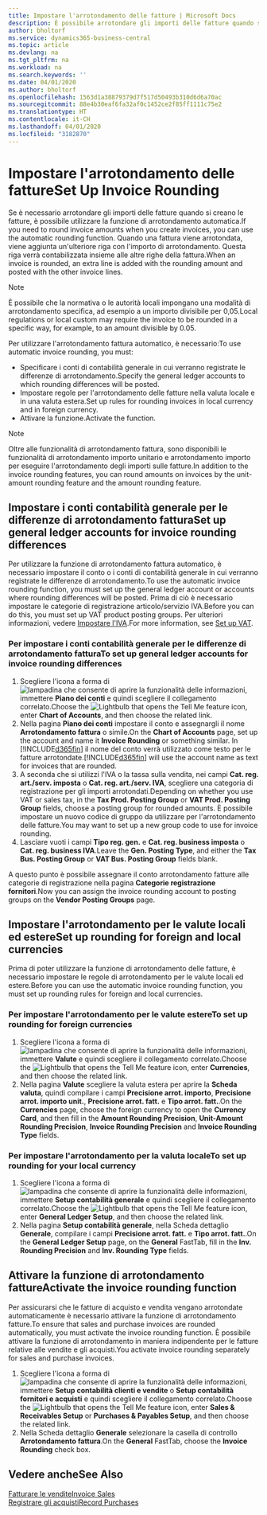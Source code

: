 ```yaml
---
title: Impostare l'arrotondamento delle fatture | Microsoft Docs
description: È possibile arrotondare gli importi delle fatture quando si creano fatture. È inoltre possibile che la normativa o le autorità locali impongano una modalità di arrotondamento specifica, ad esempio a un importo divisibile per 0,05.
author: bholtorf
ms.service: dynamics365-business-central
ms.topic: article
ms.devlang: na
ms.tgt_pltfrm: na
ms.workload: na
ms.search.keywords: ''
ms.date: 04/01/2020
ms.author: bholtorf
ms.openlocfilehash: 1563d1a38879379d7f517d50493b310d6d6a70ac
ms.sourcegitcommit: 88e4b30eaf6fa32af0c1452ce2f85ff1111c75e2
ms.translationtype: HT
ms.contentlocale: it-CH
ms.lasthandoff: 04/01/2020
ms.locfileid: "3182870"
---
```

# <a name="set-up-invoice-rounding"></a><span data-ttu-id="4a6fa-104">Impostare l'arrotondamento delle fatture</span><span class="sxs-lookup"><span data-stu-id="4a6fa-104">Set Up Invoice Rounding</span></span>
<span data-ttu-id="4a6fa-105">Se è necessario arrotondare gli importi delle fatture quando si creano le fatture, è possibile utilizzare la funzione di arrotondamento automatica.</span><span class="sxs-lookup"><span data-stu-id="4a6fa-105">If you need to round invoice amounts when you create invoices, you can use the automatic rounding function.</span></span> <span data-ttu-id="4a6fa-106">Quando una fattura viene arrotondata, viene aggiunta un'ulteriore riga con l'importo di arrotondamento. Questa riga verrà contabilizzata insieme alle altre righe della fattura.</span><span class="sxs-lookup"><span data-stu-id="4a6fa-106">When an invoice is rounded, an extra line is added with the rounding amount and posted with the other invoice lines.</span></span>

> [!NOTE]  
>  <span data-ttu-id="4a6fa-107">È possibile che la normativa o le autorità locali impongano una modalità di arrotondamento specifica, ad esempio a un importo divisibile per 0,05.</span><span class="sxs-lookup"><span data-stu-id="4a6fa-107">Local regulations or local custom may require the invoice to be rounded in a specific way, for example, to an amount divisible by 0.05.</span></span>  

<span data-ttu-id="4a6fa-108">Per utilizzare l'arrotondamento fattura automatico, è necessario:</span><span class="sxs-lookup"><span data-stu-id="4a6fa-108">To use automatic invoice rounding, you must:</span></span>  

* <span data-ttu-id="4a6fa-109">Specificare i conti di contabilità generale in cui verranno registrate le differenze di arrotondamento.</span><span class="sxs-lookup"><span data-stu-id="4a6fa-109">Specify the general ledger accounts to which rounding differences will be posted.</span></span>  
* <span data-ttu-id="4a6fa-110">Impostare regole per l'arrotondamento delle fatture nella valuta locale e in una valuta estera.</span><span class="sxs-lookup"><span data-stu-id="4a6fa-110">Set up rules for rounding invoices in local currency and in foreign currency.</span></span>  
* <span data-ttu-id="4a6fa-111">Attivare la funzione.</span><span class="sxs-lookup"><span data-stu-id="4a6fa-111">Activate the function.</span></span>  

> [!NOTE]  
>  <span data-ttu-id="4a6fa-112">Oltre alle funzionalità di arrotondamento fattura, sono disponibili le funzionalità di arrotondamento importo unitario e arrotondamento importo per eseguire l'arrotondamento degli importi sulle fatture.</span><span class="sxs-lookup"><span data-stu-id="4a6fa-112">In addition to the invoice rounding features, you can round amounts on invoices by the unit-amount rounding feature and the amount rounding feature.</span></span>  

## <a name="set-up-general-ledger-accounts-for-invoice-rounding-differences"></a><span data-ttu-id="4a6fa-113">Impostare i conti contabilità generale per le differenze di arrotondamento fattura</span><span class="sxs-lookup"><span data-stu-id="4a6fa-113">Set up general ledger accounts for invoice rounding differences</span></span>
<span data-ttu-id="4a6fa-114">Per utilizzare la funzione di arrotondamento fattura automatico, è necessario impostare il conto o i conti di contabilità generale in cui verranno registrate le differenze di arrotondamento.</span><span class="sxs-lookup"><span data-stu-id="4a6fa-114">To use the automatic invoice rounding function, you must set up the general ledger account or accounts where rounding differences will be posted.</span></span> <span data-ttu-id="4a6fa-115">Prima di ciò è necessario impostare le categorie di registrazione articolo/servizio IVA.</span><span class="sxs-lookup"><span data-stu-id="4a6fa-115">Before you can do this, you must set up VAT product posting groups.</span></span> <span data-ttu-id="4a6fa-116">Per ulteriori informazioni, vedere [Impostare l'IVA](finance-setup-vat.md).</span><span class="sxs-lookup"><span data-stu-id="4a6fa-116">For more information, see [Set up VAT](finance-setup-vat.md).</span></span>  

### <a name="to-set-up-general-ledger-accounts-for-invoice-rounding-differences"></a><span data-ttu-id="4a6fa-117">Per impostare i conti contabilità generale per le differenze di arrotondamento fattura</span><span class="sxs-lookup"><span data-stu-id="4a6fa-117">To set up general ledger accounts for invoice rounding differences</span></span>  
1. <span data-ttu-id="4a6fa-118">Scegliere l'icona a forma di ![lampadina che consente di aprire la funzionalità delle informazioni](media/ui-search/search_small.png "Informazioni sull'operazione che si desidera eseguire"), immettere **Piano dei conti** e quindi scegliere il collegamento correlato.</span><span class="sxs-lookup"><span data-stu-id="4a6fa-118">Choose the ![Lightbulb that opens the Tell Me feature](media/ui-search/search_small.png "Tell me what you want to do") icon, enter **Chart of Accounts**, and then choose the related link.</span></span>  
2. <span data-ttu-id="4a6fa-119">Nella pagina **Piano dei conti** impostare il conto e assegnargli il nome **Arrotondamento fattura** o simile.</span><span class="sxs-lookup"><span data-stu-id="4a6fa-119">On the **Chart of Accounts** page, set up the account and name it **Invoice Rounding** or something similar.</span></span> <span data-ttu-id="4a6fa-120">In [!INCLUDE[d365fin](includes/d365fin_md.md)] il nome del conto verrà utilizzato come testo per le fatture arrotondate.</span><span class="sxs-lookup"><span data-stu-id="4a6fa-120">[!INCLUDE[d365fin](includes/d365fin_md.md)] will use the account name as text for invoices that are rounded.</span></span>  
3. <span data-ttu-id="4a6fa-121">A seconda che si utilizzi l'IVA o la tassa sulla vendita, nei campi **Cat. reg. art./serv. imposta** o **Cat. reg. art./serv. IVA**, scegliere una categoria di registrazione per gli importi arrotondati.</span><span class="sxs-lookup"><span data-stu-id="4a6fa-121">Depending on whether you use VAT or sales tax, in the **Tax Prod. Posting Group** or **VAT Prod. Posting Group** fields, choose a posting group for rounded amounts.</span></span> <span data-ttu-id="4a6fa-122">È possibile impostare un nuovo codice di gruppo da utilizzare per l'arrotondamento delle fatture.</span><span class="sxs-lookup"><span data-stu-id="4a6fa-122">You may want to set up a new group code to use for invoice rounding.</span></span>
4. <span data-ttu-id="4a6fa-123">Lasciare vuoti i campi **Tipo reg. gen.** e **Cat. reg. business imposta** o **Cat. reg. business IVA**.</span><span class="sxs-lookup"><span data-stu-id="4a6fa-123">Leave the **Gen. Posting Type**, and either the **Tax Bus. Posting Group** or **VAT Bus. Posting Group** fields blank.</span></span> <!-- Why do we say to leave these blank, when there are a lot of other fields we also leave blank but don't mention? -->  

<span data-ttu-id="4a6fa-124">A questo punto è possibile assegnare il conto arrotondamento fatture alle categorie di registrazione nella pagina **Categorie registrazione fornitori**.</span><span class="sxs-lookup"><span data-stu-id="4a6fa-124">Now you can assign the invoice rounding account to posting groups on the **Vendor Posting Groups** page.</span></span>  <!-- Why only the vendor posting groups? -->

## <a name="set-up-rounding-for-foreign-and-local-currencies"></a><span data-ttu-id="4a6fa-125">Impostare l'arrotondamento per le valute locali ed estere</span><span class="sxs-lookup"><span data-stu-id="4a6fa-125">Set up rounding for foreign and local currencies</span></span>
<span data-ttu-id="4a6fa-126">Prima di poter utilizzare la funzione di arrotondamento delle fatture, è necessario impostare le regole di arrotondamento per le valute locali ed estere.</span><span class="sxs-lookup"><span data-stu-id="4a6fa-126">Before you can use the automatic invoice rounding function, you must set up rounding rules for foreign and local currencies.</span></span>

### <a name="to-set-up-rounding-for-foreign-currencies"></a><span data-ttu-id="4a6fa-127">Per impostare l'arrotondamento per le valute estere</span><span class="sxs-lookup"><span data-stu-id="4a6fa-127">To set up rounding for foreign currencies</span></span>  
1. <span data-ttu-id="4a6fa-128">Scegliere l'icona a forma di ![lampadina che consente di aprire la funzionalità delle informazioni](media/ui-search/search_small.png "Informazioni sull'operazione che si desidera eseguire"), immettere **Valute** e quindi scegliere il collegamento correlato.</span><span class="sxs-lookup"><span data-stu-id="4a6fa-128">Choose the ![Lightbulb that opens the Tell Me feature](media/ui-search/search_small.png "Tell me what you want to do") icon, enter **Currencies**, and then choose the related link.</span></span>  
2. <span data-ttu-id="4a6fa-129">Nella pagina **Valute** scegliere la valuta estera per aprire la **Scheda valuta**, quindi compilare i campi **Precisione arrot. importo**, **Precisione arrot. importo unit.**, **Precisione arrot. fatt.** e **Tipo arrot. fatt.**.</span><span class="sxs-lookup"><span data-stu-id="4a6fa-129">On the **Currencies** page, choose the foreign currency to open the **Currency Card**, and then fill in the **Amount Rounding Precision**, **Unit-Amount Rounding Precision**, **Invoice Rounding Precision** and **Invoice Rounding Type** fields.</span></span>

### <a name="to-set-up-rounding-for-your-local-currency"></a><span data-ttu-id="4a6fa-130">Per impostare l'arrotondamento per la valuta locale</span><span class="sxs-lookup"><span data-stu-id="4a6fa-130">To set up rounding for your local currency</span></span>
1. <span data-ttu-id="4a6fa-131">Scegliere l'icona a forma di ![lampadina che consente di aprire la funzionalità delle informazioni](media/ui-search/search_small.png "Informazioni sull'operazione che si desidera eseguire"), immettere **Setup contabilità generale** e quindi scegliere il collegamento correlato.</span><span class="sxs-lookup"><span data-stu-id="4a6fa-131">Choose the ![Lightbulb that opens the Tell Me feature](media/ui-search/search_small.png "Tell me what you want to do") icon, enter **General Ledger Setup**, and then choose the related link.</span></span>  
2. <span data-ttu-id="4a6fa-132">Nella pagina **Setup contabilità generale**, nella Scheda dettaglio **Generale**, compilare i campi **Precisione arrot. fatt.** e **Tipo arrot. fatt.**.</span><span class="sxs-lookup"><span data-stu-id="4a6fa-132">On the **General Ledger Setup** page, on the **General** FastTab, fill in the **Inv. Rounding Precision** and **Inv. Rounding Type** fields.</span></span>  

## <a name="activate-the-invoice-rounding-function"></a><span data-ttu-id="4a6fa-133">Attivare la funzione di arrotondamento fatture</span><span class="sxs-lookup"><span data-stu-id="4a6fa-133">Activate the invoice rounding function</span></span>  
<span data-ttu-id="4a6fa-134">Per assicurarsi che le fatture di acquisto e vendita vengano arrotondate automaticamente è necessario attivare la funzione di arrotondamento fatture.</span><span class="sxs-lookup"><span data-stu-id="4a6fa-134">To ensure that sales and purchase invoices are rounded automatically, you must activate the invoice rounding function.</span></span> <span data-ttu-id="4a6fa-135">È possibile attivare la funzione di arrotondamento in maniera indipendente per le fatture relative alle vendite e gli acquisti.</span><span class="sxs-lookup"><span data-stu-id="4a6fa-135">You activate invoice rounding separately for sales and purchase invoices.</span></span>

1. <span data-ttu-id="4a6fa-136">Scegliere l'icona a forma di ![lampadina che consente di aprire la funzionalità delle informazioni](media/ui-search/search_small.png "Informazioni sull'operazione che si desidera eseguire"), immettere **Setup contabilità clienti e vendite** o **Setup contabilità fornitori e acquisti** e quindi scegliere il collegamento correlato.</span><span class="sxs-lookup"><span data-stu-id="4a6fa-136">Choose the ![Lightbulb that opens the Tell Me feature](media/ui-search/search_small.png "Tell me what you want to do") icon, enter **Sales & Receivables Setup** or **Purchases & Payables Setup**, and then choose the related link.</span></span>  
2. <span data-ttu-id="4a6fa-137">Nella Scheda dettaglio **Generale** selezionare la casella di controllo **Arrotondamento fattura**.</span><span class="sxs-lookup"><span data-stu-id="4a6fa-137">On the **General** FastTab, choose the **Invoice Rounding** check box.</span></span>  

## <a name="see-also"></a><span data-ttu-id="4a6fa-138">Vedere anche</span><span class="sxs-lookup"><span data-stu-id="4a6fa-138">See Also</span></span>  
[<span data-ttu-id="4a6fa-139">Fatturare le vendite</span><span class="sxs-lookup"><span data-stu-id="4a6fa-139">Invoice Sales</span></span>](sales-how-invoice-sales.md)  
[<span data-ttu-id="4a6fa-140">Registrare gli acquisti</span><span class="sxs-lookup"><span data-stu-id="4a6fa-140">Record Purchases</span></span>](purchasing-how-record-purchases.md)
